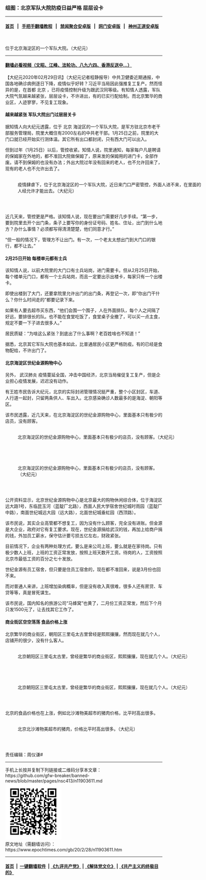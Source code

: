 ### 组图：北京军队大院防疫日益严格 层层设卡
------------------------

#### [首页](https://github.com/gfw-breaker/banned-news/blob/master/README.md) &nbsp;&nbsp;|&nbsp;&nbsp; [手把手翻墙教程](https://github.com/gfw-breaker/guides/wiki) &nbsp;&nbsp;|&nbsp;&nbsp; [禁闻聚合安卓版](https://github.com/gfw-breaker/bn-android) &nbsp;&nbsp;|&nbsp;&nbsp; [网门安卓版](https://github.com/oGate2/oGate) &nbsp;&nbsp;|&nbsp;&nbsp; [神州正道安卓版](https://github.com/SzzdOgate/update) 



<div><img alt="" class="aligncenter wp-post-image" src="https://i.epochtimes.com/assets/uploads/2020/02/15f7a71800219c0a_ttl7dayLJR_IMG_5273-600x400.jpg"/>
<div class="red16 caption">
 <p>
  位于北京海淀区的一个军队大院。（大纪元）
 </p>
</div>
</div><hr/>

#### [翻墙必看视频（文昭、江峰、法轮功、八九六四、香港反送中...）](https://github.com/gfw-breaker/banned-news/blob/master/pages/link3.md)

<div><p>
 【大纪元2020年02月29日讯】（大纪元记者程静报导）中共卫健委近期通报，中国各地确诊病例逐日下降，疫情似乎好转？习近平当局因此强推复工复产。然而怪异的是，在首都
 <ok href="https://www.epochtimes.com/gb/tag/%E5%8C%97%E4%BA%AC.html">
  北京
 </ok>
 ，已将疫情控制升级为跟武汉同等级。有知情人透露，军队大院气氛越来越紧张，层层设卡，不许进出，有的已实行配给制。而北京繁华的商业区，人迹寥寥，不见复工现象。
</p>
<h4>
 越来越紧张 军队大院出门过层层关卡
</h4>
<p>
 据知情人向大纪元透露，位于
 <ok href="https://www.epochtimes.com/gb/tag/%E5%8C%97%E4%BA%AC.html">
  北京
 </ok>
 海淀区的一个军队大院，是军方驻北京市老干部服务管理局，院里大概住有2000左右的中共老干部。1月25日之前，院里的大门口就已经开始实行测体温。其它所有出口都封闭，只有西大门可以出入。
</p>
<p>
 但到过年（1月25日）以后，管控收紧。知情人说，院里通知，每家每户凡是聘请的保姆家在外地的，都不准回大院做保姆了，原来发的保姆用的进门卡，全部作废。请不到保姆的也没有办法；外出大院过年没有回来的老人，也不允许回来了，现有的老人也不允许出去了。
</p>
<figure class="wp-caption aligncenter" id="attachment_11903635" style="width: 600px">
 <ok href="http://i.epochtimes.com/assets/uploads/2020/02/15f7a71800219c0a_ttl7day67d_IMG_5274.jpg">
  <img alt="" class="size-large wp-image-11903635" src="http://i.epochtimes.com/assets/uploads/2020/02/15f7a71800219c0a_ttl7day67d_IMG_5274-600x450.jpg"/>
 </ok>
 <br/><figcaption class="wp-caption-text">
  疫情肆虐下，位于北京海淀区的一个军队大院，近日来门口严密管控，外面人进不来，在里面的人经允许才能出去。（大纪元）
 </figcaption><br/>
</figure><br/>
<p>
 近几天来，管控更是严格。该知情人说，现在要出门需要好几步手续。“第一步，要到院里去开个出门条，条子上要写你的身份证号码、姓名、住址，出门到什么地方？办什么事情？必须都写得清清楚楚，他们同意才行。”
</p>
<p>
 “但一般的情况下，管理方不让出门。有一次，一个老太太想出门到大门口的银行，都不让去。”
</p>
<h4>
 2月25日开始 每楼单元都有士兵
</h4>
<p>
 该知情人说，以前大院里的大门口有士兵站岗，进门需要卡。但从2月25日开始，每个楼单元门口，都有一个士兵站岗，而且一定要出示出楼卡，每家只有一个出楼卡。
</p>
<p>
 即使出楼到了大门，还要拿院里允许出门的出门条，再登记一次，即“你出门干什么？你什么时间走的”都要记录下来。
</p>
<p>
 如果有人要去超市买东西，“他们会围一个围子，人在外面排队，每个人之间隔了好远，要排很长的队。也不能在食堂吃饭了，食堂桌子全撤了，可以买一点主食，规定不要一下子进去很多人。”
</p>
<p>
 居民质疑：“为啥这么紧张？到底出了什么事啊？老百姓啥也不知道！”
</p>
<p>
 据悉，北京其它军队大院也基本如此，比普通居民小区更严格防疫。有的已经是食物配给，不许出门了。
</p>
<h4>
 北京海淀区世纪金源购物中心
</h4>
<p>
 另外，
 <ok href="https://www.epochtimes.com/gb/tag/%E6%AD%A6%E6%B1%89%E8%82%BA%E7%82%8E.html">
  武汉肺炎
 </ok>
 疫情蔓延全国，冲击中国经济，北京当局催促复工复产，但是企业担心疫情发展，迟迟没有动作。
</p>
<p>
 有王姓市民告诉大纪元，北京的实际封闭管理情况挺严重，整个小区封区，车道、人行道一起封，只留两条供人、车出入。北京感染确诊人数最多的是海淀、朝阳等区。
</p>
<p>
 该市民透露，近几天来，在北京海淀区的世纪金源购物中心，里面基本只有极少的店员，没有顾客。
</p>
<figure class="wp-caption aligncenter" id="attachment_11903687" style="width: 600px">
 <ok href="http://i.epochtimes.com/assets/uploads/2020/02/15f7a719ae8393ce_ttl7dayZEr_beijing2-1.jpg">
  <img alt="" class="size-large wp-image-11903687" src="http://i.epochtimes.com/assets/uploads/2020/02/15f7a719ae8393ce_ttl7dayZEr_beijing2-1-600x510.jpg"/>
 </ok>
 <br/><figcaption class="wp-caption-text">
  北京海淀区的世纪金源购物中心，里面基本只有极少的店员，没有顾客。（大纪元）
 </figcaption><br/>
</figure><br/>
<figure class="wp-caption aligncenter" id="attachment_11903688" style="width: 450px">
 <ok href="http://i.epochtimes.com/assets/uploads/2020/02/15f7a71b40a88a92_ttl7dayUAZ_beijing1.jpg">
  <img alt="" class="wp-image-11903688 size-medium" src="http://i.epochtimes.com/assets/uploads/2020/02/15f7a71b40a88a92_ttl7dayUAZ_beijing1-450x608.jpg"/>
 </ok>
 <br/><figcaption class="wp-caption-text">
  北京海淀区的世纪金源购物中心，里面基本只有极少的店员，没有顾客。（大纪元）
 </figcaption><br/>
</figure><br/>
<p>
 公开资料显示，北京世纪金源购物中心是北京最大的购物休闲综合体，位于海淀区远大路1号，东临昆玉河（蓝靛厂北路），西面人民大学宿舍世纪城时雨园（蓝靛厂中路），南面世纪城远大园（远大路），北面世纪城垂虹园（西顶路）。
</p>
<p>
 该市民说，其实企业高管都不想复工，因为没有什么顾客，完全没有进账。但金源是大企业，政府对它有复工要求。现在，世纪金源捐给武汉的钱，再加上给商户捐的钱，外加员工薪水，保守估计要亏损五亿左右，财政紧张。
</p>
<p>
 目前情况下，企业有两种处理方式，要么是来公司上班，要么就是在家待岗。只有极少数人上班，上班的工资正常发放，按照上班天数开工资。待岗的人，工资按照北京市最低工资的百分之七十发放。
</p>
<p>
 世纪金源有员工宿舍，但只要是住员工宿舍的，现在都不准回来，说是3月份也回不来。
</p>
<p>
 而对普通人来讲，上班增加染病概率，但是没有收入真很难，很多人还有房贷、车贷等等，真是冒死谋生。
</p>
<p>
 该市民说，国内知名的旅游公司“马蜂窝”也黄了，二月份工资正常发，然后下个月只发1500元了，让去找其它工作了。
</p>
<h4>
 商业街区空空荡荡 食品价格上涨
</h4>
<p>
 北京繁华的商业街区，朝阳区三里屯太古里曾经是熙熙攘攘，然而现在就几个人，店铺开的很少，没有什么客人。
</p>
<figure class="wp-caption aligncenter" id="attachment_11903619" style="width: 600px">
 <ok href="http://i.epochtimes.com/assets/uploads/2020/02/15f7a71800219c0a_ttl7dayPG1_signal-2020-02-28-214610.jpeg">
  <img alt="" class="size-large wp-image-11903619" src="http://i.epochtimes.com/assets/uploads/2020/02/15f7a71800219c0a_ttl7dayPG1_signal-2020-02-28-214610-600x338.jpeg"/>
 </ok>
 <br/><figcaption class="wp-caption-text">
  北京朝阳区三里屯太古里，曾经是繁华的商业街区，熙熙攘攘，现在就几个人。（大纪元）
 </figcaption><br/>
</figure><br/>
<figure class="wp-caption aligncenter" id="attachment_11903620" style="width: 600px">
 <ok href="http://i.epochtimes.com/assets/uploads/2020/02/15f7a71800219c0a_ttl7dayFXD_signal-2020-02-28-214525.jpeg">
  <img alt="" class="size-large wp-image-11903620" src="http://i.epochtimes.com/assets/uploads/2020/02/15f7a71800219c0a_ttl7dayFXD_signal-2020-02-28-214525-600x338.jpeg"/>
 </ok>
 <br/><figcaption class="wp-caption-text">
  北京朝阳区三里屯太古里，曾经是繁华的商业街区，熙熙攘攘，现在就几个人。（大纪元）
 </figcaption><br/>
</figure><br/>
<p>
 北京的食品价格也在上涨，例如北沙滩物美超市的猪肉价格，比平时高出很多。
</p>
<figure class="wp-caption aligncenter" id="attachment_11903684" style="width: 600px">
 <ok href="http://i.epochtimes.com/assets/uploads/2020/02/15f7a71800219c0a_ttl7dayb7m_signal-2020-02-29-011403.jpeg">
  <img alt="" class="size-large wp-image-11903684" src="http://i.epochtimes.com/assets/uploads/2020/02/15f7a71800219c0a_ttl7dayb7m_signal-2020-02-29-011403-600x450.jpeg"/>
 </ok>
 <br/><figcaption class="wp-caption-text">
  北京北沙滩物美超市的猪肉，价格比平时高出很多。（大纪元）
 </figcaption><br/>
</figure><br/>
<p>
 责任编辑：周仪谦#
</p>
</div>
<hr/>
手机上长按并复制下列链接或二维码分享本文章：<br/>
https://github.com/gfw-breaker/banned-news/blob/master/pages/nsc413/n11903611.md <br/>
<a href='https://github.com/gfw-breaker/banned-news/blob/master/pages/nsc413/n11903611.md'><img src='https://github.com/gfw-breaker/banned-news/blob/master/pages/nsc413/n11903611.md.png'/></a> <br/>
原文地址（需翻墙访问）：https://www.epochtimes.com/gb/20/2/28/n11903611.htm


------------------------
#### [首页](https://github.com/gfw-breaker/banned-news/blob/master/README.md) &nbsp;|&nbsp; [一键翻墙软件](https://github.com/gfw-breaker/nogfw/blob/master/README.md) &nbsp;| [《九评共产党》](https://github.com/gfw-breaker/9ping.md/blob/master/README.md#九评之一评共产党是什么) | [《解体党文化》](https://github.com/gfw-breaker/jtdwh.md/blob/master/README.md) | [《共产主义的终极目的》](https://github.com/gfw-breaker/gczydzjmd.md/blob/master/README.md)


<img src='http://gfw-breaker.win/banned-news/pages/nsc413/n11903611.md' width='0px' height='0px'/>